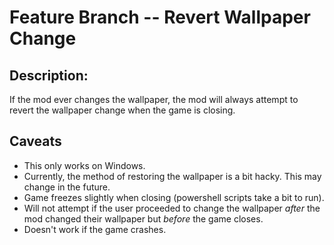 # Feature Branch -- Revert Wallpaper Change

## Description:
If the mod ever changes the wallpaper, the mod will always attempt to revert the wallpaper change when the game is closing.

## Caveats
* This only works on Windows.
* Currently, the method of restoring the wallpaper is a bit hacky. This may change in the future.
* Game freezes slightly when closing (powershell scripts take a bit to run).
* Will not attempt if the user proceeded to change the wallpaper *after* the mod changed their wallpaper but *before* the game closes.
* Doesn't work if the game crashes.
